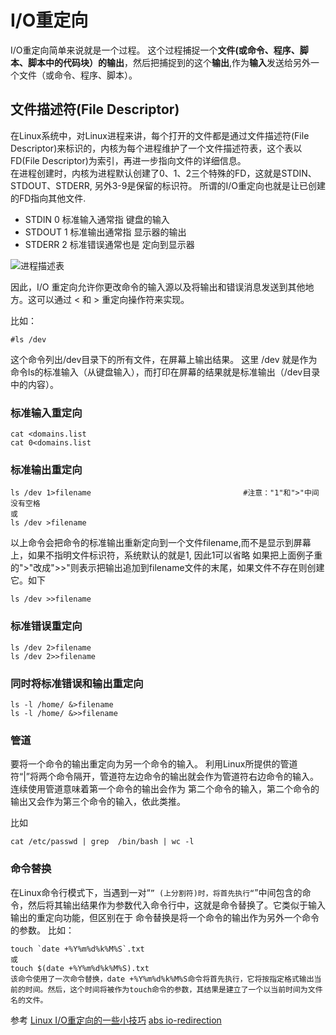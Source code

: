 # I/O重定向
I/O重定向简单来说就是一个过程。
这个过程捕捉一个**文件(或命令、程序、脚本、脚本中的代码块）的输出**，然后把捕捉到的这个**输出**,作为**输入**发送给另外一个文件（或命令、程序、脚本）。

## 文件描述符(File Descriptor)

在Linux系统中，对Linux进程来讲，每个打开的文件都是通过文件描述符(File Descriptor)来标识的，内核为每个进程维护了一个文件描述符表，这个表以FD(File Descriptor)为索引，再进一步指向文件的详细信息。  
在进程创建时，内核为进程默认创建了0、1、2三个特殊的FD，这就是STDIN、STDOUT、STDERR, 另外3-9是保留的标识符。
所谓的I/O重定向也就是让已创建的FD指向其他文件.
* STDIN  0
标准输入通常指 键盘的输入
* STDOUT  1
标准输出通常指 显示器的输出
* STDERR  2
标准错误通常也是 定向到显示器

![进程描述表](/images/FDT_diagram.jpg)

因此，I/O 重定向允许你更改命令的输入源以及将输出和错误消息发送到其他地方。这可以通过 < 和 > 重定向操作符来实现。

比如：

````
#ls /dev
````
这个命令列出/dev目录下的所有文件，在屏幕上输出结果。
这里 /dev 就是作为命令ls的标准输入（从键盘输入），而打印在屏幕的结果就是标准输出（/dev目录中的内容）。

### 标准输入重定向

````
cat <domains.list
cat 0<domains.list  
````

### 标准输出重定向

````
ls /dev 1>filename                                  #注意："1"和">"中间没有空格
或
ls /dev >filename
````

以上命令会把命令的标准输出重新定向到一个文件filename,而不是显示到屏幕上，如果不指明文件标识符，系统默认的就是1, 因此1可以省略
如果把上面例子重的">"改成">>"则表示把输出追加到filename文件的末尾，如果文件不存在则创建它。如下
````
ls /dev >>filename
````
### 标准错误重定向

````
ls /dev 2>filename
ls /dev 2>>filename
````

### 同时将标准错误和输出重定向

````
ls -l /home/ &>filename
ls -l /home/ &>>filename
````

### 管道  

要将一个命令的输出重定向为另一个命令的输入。
利用Linux所提供的管道符“|”将两个命令隔开，管道符左边命令的输出就会作为管道符右边命令的输入。连续使用管道意味着第一个命令的输出会作为 第二个命令的输入，第二个命令的输出又会作为第三个命令的输入，依此类推。

比如

````
cat /etc/passwd | grep  /bin/bash | wc -l
````

### 命令替换

在Linux命令行模式下，当遇到一对“`” (上分割符)时，将首先执行“`”中间包含的命令，然后将其输出结果作为参数代入命令行中，这就是命令替换了。它类似于输入输出的重定向功能，但区别在于 命令替换是将一个命令的输出作为另外一个命令的参数。
比如：

````
touch `date +%Y%m%d%k%M%S`.txt
或
touch $(date +%Y%m%d%k%M%S).txt
该命令使用了一次命令替换，date +%Y%m%d%k%M%S命令将首先执行，它将按指定格式输出当前的时间。然后，这个时间将被作为touch命令的参数，其结果是建立了一个以当前时间为文件名的文件。
````

参考
[Linux I/O重定向的一些小技巧](https://www.ibm.com/developerworks/cn/linux/l-iotips/index.html)
[abs io-redirection ](http://tldp.org/LDP/abs/html/io-redirection.html)
